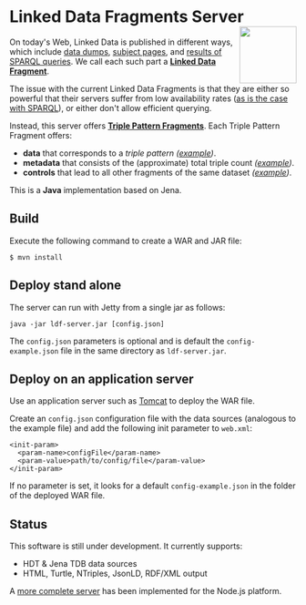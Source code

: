 # Linked Data Fragments Server <img src="http://linkeddatafragments.org/images/logo.svg" width="100" align="right" alt="" />
On today's Web, Linked Data is published in different ways,
which include [data dumps](http://downloads.dbpedia.org/3.9/en/),
[subject pages](http://dbpedia.org/page/Linked_data),
and [results of SPARQL queries](http://dbpedia.org/sparql?default-graph-uri=http%3A%2F%2Fdbpedia.org&query=CONSTRUCT+%7B+%3Fp+a+dbpedia-owl%3AArtist+%7D%0D%0AWHERE+%7B+%3Fp+a+dbpedia-owl%3AArtist+%7D&format=text%2Fturtle).
We call each such part a [**Linked Data Fragment**](http://linkeddatafragments.org/).

The issue with the current Linked Data Fragments
is that they are either so powerful that their servers suffer from low availability rates
([as is the case with SPARQL](http://sw.deri.org/~aidanh/docs/epmonitorISWC.pdf)),
or either don't allow efficient querying.

Instead, this server offers **[Triple Pattern Fragments](http://www.hydra-cg.com/spec/latest/triple-pattern-fragments/)**.
Each Triple Pattern Fragment offers:

- **data** that corresponds to a _triple pattern_
  _([example](http://data.linkeddatafragments.org/dbpedia?subject=&predicate=rdf%3Atype&object=dbpedia-owl%3ARestaurant))_.
- **metadata** that consists of the (approximate) total triple count
  _([example](http://data.linkeddatafragments.org/dbpedia?subject=&predicate=rdf%3Atype&object=))_.
- **controls** that lead to all other fragments of the same dataset
  _([example](http://data.linkeddatafragments.org/dbpedia?subject=&predicate=&object=%22John%22%40en))_.

This is a **Java** implementation based on Jena. 

## Build
Execute the following command to create a WAR and JAR file:
```
$ mvn install
```
## Deploy stand alone
The server can run with Jetty from a single jar as follows:

    java -jar ldf-server.jar [config.json]

The `config.json` parameters is optional and is default the `config-example.json` file in the same directory as `ldf-server.jar`.

## Deploy on an application server
Use an application server such as [Tomcat](http://tomcat.apache.org/) to deploy the WAR file.

Create an `config.json` configuration file with the data sources (analogous to the example file) and add the following init parameter to `web.xml`:

    <init-param>
      <param-name>configFile</param-name>
      <param-value>path/to/config/file</param-value>
    </init-param>
  
If no parameter is set, it looks for a default `config-example.json` in the folder of the deployed WAR file.

## Status
This software is still under development. It currently supports:
- HDT & Jena TDB data sources
- HTML, Turtle, NTriples, JsonLD, RDF/XML output

A [more complete server](https://github.com/LinkedDataFragments/Server.js/) has been implemented for the Node.js platform.
